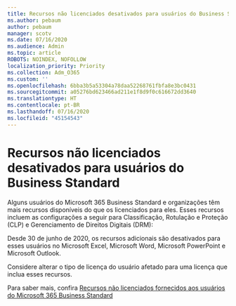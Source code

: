 ```yaml
---
title: Recursos não licenciados desativados para usuários do Business Standard
ms.author: pebaum
author: pebaum
manager: scotv
ms.date: 07/16/2020
ms.audience: Admin
ms.topic: article
ROBOTS: NOINDEX, NOFOLLOW
localization_priority: Priority
ms.collection: Adm_O365
ms.custom: ''
ms.openlocfilehash: 6bba3b5a53304a78daa52268761fbfa8e3bc0431
ms.sourcegitcommit: a05276bd623466ad211e1f8d9f0c616672dd3640
ms.translationtype: HT
ms.contentlocale: pt-BR
ms.lasthandoff: 07/16/2020
ms.locfileid: "45154543"
---
```

# <a name="unlicensed-features-turned-off-for-business-standard-users"></a>Recursos não licenciados desativados para usuários do Business Standard

Alguns usuários do Microsoft 365 Business Standard e organizações têm mais recursos disponíveis do que os licenciados para eles. Esses recursos incluem as configurações a seguir para Classificação, Rotulação e Proteção (CLP) e Gerenciamento de Direitos Digitais (DRM):
    
Desde 30 de junho de 2020, os recursos adicionais são desativados para esses usuários no Microsoft Excel, Microsoft Word, Microsoft PowerPoint e Microsoft Outlook.

Considere alterar o tipo de licença do usuário afetado para uma licença que inclua esses recursos. 

Para saber mais, confira [Recursos não licenciados fornecidos aos usuários do Microsoft 365 Business Standard](https://support.microsoft.com/help/4568654/extra-features-to-be-turned-off-for-microsoft-365-business-standard?preview)